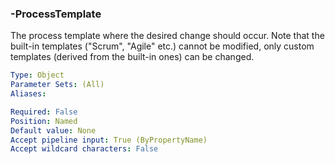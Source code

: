 ### -ProcessTemplate

The process template where the desired change should occur.
Note that the built-in templates ("Scrum", "Agile" etc.) cannot be modified, only custom templates (derived from the built-in ones) can be changed.


```yaml
Type: Object
Parameter Sets: (All)
Aliases:

Required: False
Position: Named
Default value: None
Accept pipeline input: True (ByPropertyName)
Accept wildcard characters: False
```